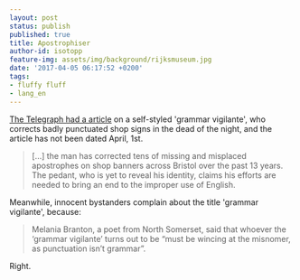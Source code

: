 ```yaml
---
layout: post
status: publish
published: true
title: Apostrophiser
author-id: isotopp
feature-img: assets/img/background/rijksmuseum.jpg
date: '2017-04-05 06:17:52 +0200'
tags:
- fluffy fluff
- lang_en
---
```

[The Telegraph had a article](http://www.telegraph.co.uk/news/2017/04/03/revealed-self-styled-grammar-vigilante-corrects-badly-punctuated/?WT.mc_id=tmg_share_tw)
on a self-styled 'grammar vigilante', who corrects badly punctuated shop
signs in the dead of the night, and the article has not been dated April,
1st.

> […] the man has corrected tens of missing and misplaced apostrophes on
> shop banners across Bristol over the past 13 years. The pedant, who is yet
> to reveal his identity, claims his efforts are needed to bring an end to
> the improper use of English.

Meanwhile, innocent bystanders complain about the title 'grammar vigilante', because: 

> Melania Branton, a poet from North Somerset, said that whoever the
> ‘grammar vigilante’ turns out to be “must be wincing at the
> misnomer, as punctuation isn’t grammar”.

Right.
